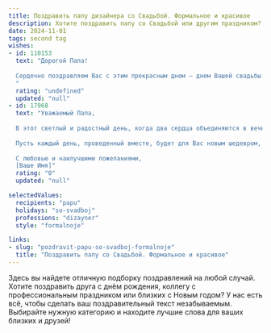 ```yaml
---
title: Поздравить папу дизайнера со Свадьбой. Формальное и красивое
description: Хотите поздравить папу со Свадьбой или другим праздником? Наш ИИ создаст незабываемое поздравление, а вы обязательно выделитесь среди других.  
date: 2024-11-01
tags: second tag
wishes:
- id: 110153
  text: "Дорогой Папа!
  
  Сердечно поздравляем Вас с этим прекрасным днем – днем Вашей свадьбы! Желаем Вам и Вашей супруге долгих лет счастливой семейной жизни, наполненной любовью, взаимопониманием и радостью. Пусть Ваш творческий талант дизайнера украшает не только Ваш дом, но и вашу жизнь, делая её яркой и неповторимой.  Пусть каждый день будет полон вдохновения и новых, согретых любовью, свершений.
  "
  rating: "undefined"
  updated: "null"
- id: 17968
  text: "Уважаемый Папа,
  
  В этот светлый и радостный день, когда два сердца объединяются в вечное согласие, я с глубочайшим уважением и искренней радостью поздравляю Вас с днем Вашей свадьбы. Пусть этот союз будет наполнен не только любовью и взаимопониманием, но и творческим вдохновением, ведь Вы, как истинный дизайнер, умеете видеть красоту во всем, что нас окружает.
  
  Пусть каждый день, проведенный вместе, будет для Вас новым шедевром, созданным руками судьбы. Желаю Вам процветания в Вашем совместном творчестве и в профессиональной деятельности. Пусть Ваш дом всегда будет полон тепла, уюта и гармонии, а Ваши сердца будут биться в унисон, создавая неповторимый ансамбль любви и верности.
  
  С любовью и наилучшими пожеланиями,
  [Ваше Имя]"
  rating: "0"
  updated: "null"

selectedValues:
  recipients: "papu"
  holidays: "so-svadboj"
  professions: "dizayner"
  style: "formalnoje"

links:
- slug: "pozdravit-papu-so-svadboj-formalnoje"
  title: "Поздравить папу со Свадьбой. Формальное и красивое"
---
```


Здесь вы найдете отличную подборку поздравлений на любой случай. 
Хотите поздравить друга с днём рождения, коллегу с профессиональным праздником или близких с Новым годом? У нас есть всё, чтобы сделать ваш поздравительный текст незабываемым. Выбирайте нужную категорию и находите лучшие слова для ваших близких и друзей!
